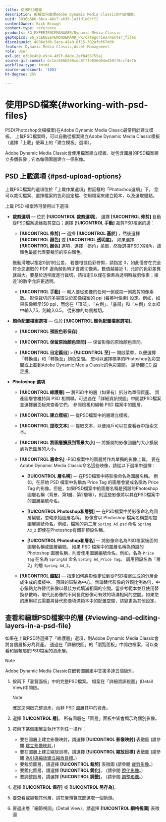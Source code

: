 ```yaml
---
title: 使用PSD檔案
description: 瞭解如何處理Adobe Dynamic Media Classic的PSD檔案。
uuid: 5836b660-6bca-46e7-ab39-1a31d1e0cff2
contentOwner: Rick Brough
content-type: reference
products: SG_EXPERIENCEMANAGER/Dynamic-Media-Classic
geptopics: SG_SCENESEVENONDEMAND_PK/categories/master_files
discoiquuid: 4086e3db-5aca-41a0-8f15-302afbf67ddb
feature: Dynamic Media Classic,Asset Management
role: User
exl-id: e3b8c4b9-e9c4-4d7f-84de-2efb456755a1
source-git-commit: dc1ec666b208cec8fffe836d64ed501f6ccf4e7b
workflow-type: tm+mt
source-wordcount: '1003'
ht-degree: 25%

---
```


# 使用PSD檔案{#working-with-psd-files}

<!--   USED TO BE AN OPTION UNDER COLOR PROFILE OPTIONS * **Convert To sRGB (default)** - Converts to sRGB (Standard Red Green Blue). sRGB is the recommended color space for displaying images on web pages. -->

PSD(Photoshop文檔檔案)在Adobe Dynamic Media Classic最常用於建立模板。 上載PSD檔案時，可以自動從檔案建立Adobe Dynamic Media Classic模板（選擇「上載」螢幕上的「建立模板」選項）。

Adobe Dynamic Media Classic會使用檔案建立模板，從包含圖層的PSD檔案建立多個影像；它為每個圖層建立一個影像。

## PSD 上載選項 {#psd-upload-options}

上載PSD檔案的選項位於「上載作業選項」對話框的「Photoshop選項」下。 您可以裁切檔案、選擇檔案的色彩設定檔、使用檔案來建立範本，以及選取錨點。

上載 PSD 檔案時可使用以下選項:

* **裁剪選項**  — 位於 **[!UICONTROL 裁剪選項]**。 選擇 **[!UICONTROL 修剪]** 自動從PSD檔案邊緣裁剪空白；選擇 **[!UICONTROL 手動]** 裁剪PSD檔案的邊：

   * **[!UICONTROL 修剪]**  — 選擇 **[!UICONTROL 基於]** ，然後選擇 **[!UICONTROL 顏色]** 或 **[!UICONTROL 透明度]**。
   如果選擇 **[!UICONTROL 顏色]** 選項，選擇「拐角」菜單，然後選擇PSD的拐角，該顏色最能代表要裁剪的空白顏色。

   拖動滑塊以指定0到1的公差。 若要根據色彩修剪，請指定 0，如此僅會在完全符合您選取的 PDF 邊角顏色時才會裁切像素。數值越接近 1，允許的色彩差異就越大。要基於透明度進行裁切，請指定0以僅在像素為透明時裁剪像素；接近1的數字允許更透明。

   * **[!UICONTROL 手動]**  — 輸入要從影像的任何一側或每一側裁剪的像素數。 影像裁切的多寡取決於影像檔案的 ppi (每英吋像素) 設定。例如，如果影像顯示150 ppi，而您在「頂部」、「右側」、「底部」和「左側」文本框中輸入75，則輸入0.5。 從影像的每側裁切。


* **顏色配置檔案選項**  — 位於 **[!UICONTROL 顏色配置檔案選項]**。

   * **[!UICONTROL 預設色彩保存]**

   * **[!UICONTROL 保留原始顏色空間]**  — 保留影像的原始顏色空間。

   * **[!UICONTROL 自定義自]** > **[!UICONTROL 至]**  — 開啟菜單，以便選擇「轉換自」和「轉換至」顏色空間。 您可以選擇標準的Photoshop色彩空間或上載到Adobe Dynamic Media Classic的色彩空間。 請參閱[ICC 設定檔](/help/icc-profiles.md)。

* **Photoshop 選項**

   * **[!UICONTROL 維護層]**  — 將PSD中的層（如果有）拆分為單個資產。 資產圖層會維持與 PSD 相關聯。可通過在「詳細資訊視圖」中開啟PSD檔案並選擇層面板來查看它們。 參閱檢視和編輯 PSD 檔案中的圖層。

   * **[!UICONTROL 建立模板]**  — 從PSD檔案中的層建立模板。

   * **[!UICONTROL 提取文本]**  — 提取文本，以便用戶可以在查看器中搜索文本。

   * **[!UICONTROL 將圖層擴展到背景大小]**  — 將撕開的影像圖層的大小擴展到背景圖層的大小。

   * **[!UICONTROL 層命名]** -PSD檔案中的圖層將作為單獨的影像上載。 要在Adobe Dynamic Media Classic命名這些映像，請從以下選項中選擇：

      * **[!UICONTROL 層名稱]**  — 在PSD檔案中將影像命名為圖層名稱。 例如，在原始 PSD 檔案中名稱為 Price Tag 的圖層會變成名稱為 Price Tag 的影像。但是，如果PSD檔案中的圖層名稱是預設的Photoshop圖層名稱（背景、第1層、第2層等），則這些影像將以其在PSD檔案中的圖層編號命名。 <!-- not their default layer names -->

      * **[!UICONTROL Photoshop和層號]**  — 在PSD檔案中將影像命名為圖層編號，忽略原始圖層名稱。 影像會以 Photoshop 檔案名稱並附加圖層編號命名。例如，檔案的第二層 `Spring Ad.psd` 命名 `Spring Ad_2` 即使在Photoshop有個非預設名稱。

      * **[!UICONTROL Photoshop和層名]**  — 將影像命名為PSD檔案後面的圖層名稱或圖層編號。 如果 PSD 檔案中的圖層名稱為預設的 Photoshop 圖層名稱，則會使用圖層編號命名。例如，名為 `Price Tag` 在名為 `SpringAd` 命名 `Spring Ad_Price Tag`。 調用預設名為「層2」的層 `Spring Ad_2`。
   * **[!UICONTROL 錨點]**  — 指定如何將影像定位到從PSD檔案生成的分層合成生成的模板中。 預設的錨點為中心。無論替代影像的外觀比例為何，中心錨點允許替代影像以最佳方式填滿相同的空間。當參考範本並且使用替換參數時，取代此影像的不同長寬影像可有效的填滿相同的空間。如果您的應用程式需要將替代影像填滿範本中的配置空間，請變更為其他設定。


## 查看和編輯PSD檔案中的層 {#viewing-and-editing-layers-in-a-psd-file}

如果在上載PSD時選擇了「維護層」選項，則Adobe Dynamic Media Classic會將各個層拆分為資產。 通過在「詳細視圖」的「瀏覽面板」中開啟檔案，可以查看和編輯屬於PSD檔案的資產層。

>[!NOTE]
>
>Adobe Dynamic Media Classic在嵌套圖層組中支援多達五個級別。

1. 按兩下「瀏覽面板」中的完整PSD檔案。 檔案在「詳細資訊視圖」(Detail View)中開啟。

   >[!NOTE]
   >
   >確定您開啟完整資產，而非 PSD 圖層其中的資產。

1. 選擇 **[!UICONTROL 層]**。 所有圖層在「圖層」面板中皆會顯示為個別影像。
1. 按兩下某個圖層並執行下列任一操作：

   * 要在圖層上建立影像映射，請選擇 **[!UICONTROL 影像映射]** 表徵圖 (請參閱 [建立影像映射](creating-image-maps.md#creating_image_maps)。)
   * 要在圖層上建立縮放目標，請選擇 **[!UICONTROL 縮放目標]** 表徵圖 (請參閱 [為引導縮放建立縮放目標](creating-zoom-targets-guided-zoom.md#creating_zoom_targets_for_guided_zoom)。)
   * 要裁剪圖層，請選擇 **[!UICONTROL 裁剪]** 表徵圖 (請參閱 [裁剪影像](cropping-image.md#cropping_an_image)。)
   * 要銳化圖層，請選擇 **[!UICONTROL 銳化]**。 (請參閱 [銳化影像](sharpening-image.md#sharpening_an_image)。)
   * 要調整圖層，請選擇 **[!UICONTROL 調整]**。 (請參閱 [調整影像](adjusting-image.md#adjusting_an_image)。)

1. 選擇 **[!UICONTROL 保存]** 或 **[!UICONTROL 另存為]**。
1. 要查看或編輯其他層，請在層預覽底部選取一個箭頭。
1. 要退出層「細節視圖」(Detail View)，請選擇 **[!UICONTROL 網格視圖]** 表徵圖
